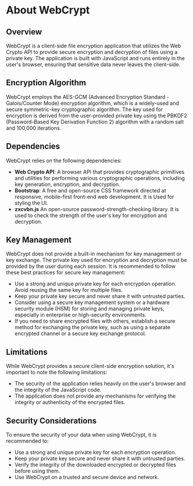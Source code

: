 About WebCrypt
==============

Overview
--------

WebCrypt is a client-side file encryption application that utilizes the Web Crypto API to provide secure encryption and decryption of files using a private key. The application is built with JavaScript and runs entirely in the user's browser, ensuring that sensitive data never leaves the client-side.

Encryption Algorithm
--------------------

WebCrypt employs the AES-GCM (Advanced Encryption Standard - Galois/Counter Mode) encryption algorithm, which is a widely-used and secure symmetric-key cryptographic algorithm. The key used for encryption is derived from the user-provided private key using the PBKDF2 (Password-Based Key Derivation Function 2) algorithm with a random salt and 100,000 iterations.

Dependencies
------------

WebCrypt relies on the following dependencies:

*   **Web Crypto API**: A browser API that provides cryptographic primitives and utilities for performing various cryptographic operations, including key generation, encryption, and decryption.
*   **Bootstrap**: A free and open-source CSS framework directed at responsive, mobile-first front-end web development. It is Used for styling the UI.
*   **zxcvbn.js** An open-source password-strength-checking library. It is used to check the strength of the user's key for encryption and decryption.

Key Management
--------------

WebCrypt does not provide a built-in mechanism for key management or key exchange. The private key used for encryption and decryption must be provided by the user during each session. It is recommended to follow these best practices for secure key management:

*   Use a strong and unique private key for each encryption operation. Avoid reusing the same key for multiple files.
*   Keep your private key secure and never share it with untrusted parties.
*   Consider using a secure key management system or a hardware security module (HSM) for storing and managing private keys, especially in enterprise or high-security environments.
*   If you need to share encrypted files with others, establish a secure method for exchanging the private key, such as using a separate encrypted channel or a secure key exchange protocol.

Limitations
-----------

While WebCrypt provides a secure client-side encryption solution, it's important to note the following limitations:

*   The security of the application relies heavily on the user's browser and the integrity of the JavaScript code.
*   The application does not provide any mechanisms for verifying the integrity or authenticity of the encrypted files.

Security Considerations
-----------------------

To ensure the security of your data when using WebCrypt, it is recommended to:

*   Use a strong and unique private key for each encryption operation.
*   Keep your private key secure and never share it with untrusted parties.
*   Verify the integrity of the downloaded encrypted or decrypted files before using them.
*   Use WebCrypt on a trusted and secure device and network.